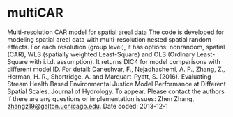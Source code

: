 # multiCAR
Multi-resolution CAR model for spatial areal data  The code is developed for modeling spatial areal data with multi-resolution nested spatial random effects. For each resolution (group level), it has options: nonrandom, spatial (CAR), WLS (spatially weighted Least-Square) and OLS (Ordinary Least-Square with i.i.d. assumption). It returns DIC4 for model comparisons with different model ID. For detail: Daneshvar, F., Nejadhashemi, A. P., Zhang, Z., Herman, H. R., Shortridge, A. and Marquart-Pyatt, S. (2016). Evaluating Stream Health Based Environmental Justice Model Performance at Different Spatial Scales. Journal of Hydrology. To appear. Please contact the authors if there are any questions or implementation issues: Zhen Zhang, zhangz19@galton.uchicago.edu. Date coded: 2013-12-1
